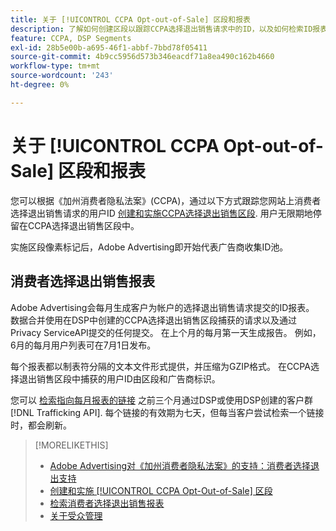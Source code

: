 ```yaml
---
title: 关于 [!UICONTROL CCPA Opt-out-of-Sale] 区段和报表
description: 了解如何创建区段以跟踪CCPA选择退出销售请求中的ID，以及如何检索ID报表。
feature: CCPA, DSP Segments
exl-id: 28b5e00b-a695-46f1-abbf-7bbd78f05411
source-git-commit: 4b9cc5956d573b346eacdf71a8ea490c162b4660
workflow-type: tm+mt
source-wordcount: '243'
ht-degree: 0%

---
```


# 关于 [!UICONTROL CCPA Opt-out-of-Sale] 区段和报表

您可以根据《加州消费者隐私法案》(CCPA)，通过以下方式跟踪您网站上消费者选择退出销售请求的用户ID [创建和实施CCPA选择退出销售区段](ccpa-opt-out-segment-create.md). 用户无限期地停留在CCPA选择退出销售区段中。

实施区段像素标记后，Adobe Advertising即开始代表广告商收集ID池。

## 消费者选择退出销售报表

Adobe Advertising会每月生成客户为帐户的选择退出销售请求提交的ID报表。 数据合并使用在DSP中创建的CCPA选择退出销售区段捕获的请求以及通过Privacy ServiceAPI提交的任何提交。  在上个月的每月第一天生成报告。 例如，6月的每月用户列表可在7月1日发布。

每个报表都以制表符分隔的文本文件形式提供，并压缩为GZIP格式。 在CCPA选择退出销售区段中捕获的用户ID由区段和广告商标识。

您可以 [检索指向每月报表的链接](ccpa-opt-out-segment-report-retrieve.md) 之前三个月通过DSP或使用DSP创建的客户群 [!DNL Trafficking API]. 每个链接的有效期为七天，但每当客户尝试检索一个链接时，都会刷新。

>[!MORELIKETHIS]
>
>* [Adobe Advertising对《加州消费者隐私法案》的支持：消费者选择退出支持](/help/privacy/ccpa/ccpa-opt-out-of-sale.md)
>* [创建和实施 [!UICONTROL CCPA Opt-Out-of-Sale] 区段](ccpa-opt-out-segment-create.md)
>* [检索消费者选择退出销售报表](ccpa-opt-out-segment-report-retrieve.md)
>* [关于受众管理](audience-about.md)
